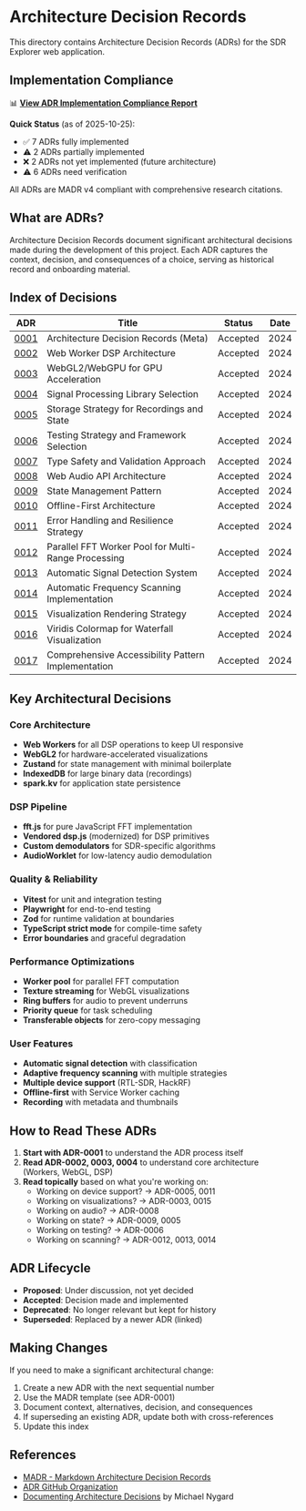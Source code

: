 # Architecture Decision Records

This directory contains Architecture Decision Records (ADRs) for the SDR Explorer web application.

## Implementation Compliance

📊 **[View ADR Implementation Compliance Report](../ADR-COMPLIANCE-REPORT.md)**

**Quick Status** (as of 2025-10-25):

- ✅ 7 ADRs fully implemented
- ⚠️ 2 ADRs partially implemented
- ❌ 2 ADRs not yet implemented (future architecture)
- ⚠️ 6 ADRs need verification

All ADRs are MADR v4 compliant with comprehensive research citations.

## What are ADRs?

Architecture Decision Records document significant architectural decisions made during the development of this project. Each ADR captures the context, decision, and consequences of a choice, serving as historical record and onboarding material.

## Index of Decisions

| ADR                                                        | Title                                               | Status   | Date |
| ---------------------------------------------------------- | --------------------------------------------------- | -------- | ---- |
| [0001](./0001-architecture-decision-records.md)            | Architecture Decision Records (Meta)                | Accepted | 2024 |
| [0002](./0002-web-worker-dsp-architecture.md)              | Web Worker DSP Architecture                         | Accepted | 2024 |
| [0003](./0003-webgl2-webgpu-gpu-acceleration.md)           | WebGL2/WebGPU for GPU Acceleration                  | Accepted | 2024 |
| [0004](./0004-signal-processing-library-selection.md)      | Signal Processing Library Selection                 | Accepted | 2024 |
| [0005](./0005-storage-strategy-recordings-state.md)        | Storage Strategy for Recordings and State           | Accepted | 2024 |
| [0006](./0006-testing-strategy-framework-selection.md)     | Testing Strategy and Framework Selection            | Accepted | 2024 |
| [0007](./0007-type-safety-validation-approach.md)          | Type Safety and Validation Approach                 | Accepted | 2024 |
| [0008](./0008-web-audio-api-architecture.md)               | Web Audio API Architecture                          | Accepted | 2024 |
| [0009](./0009-state-management-pattern.md)                 | State Management Pattern                            | Accepted | 2024 |
| [0010](./0010-offline-first-architecture.md)               | Offline-First Architecture                          | Accepted | 2024 |
| [0011](./0011-error-handling-resilience-strategy.md)       | Error Handling and Resilience Strategy              | Accepted | 2024 |
| [0012](./0012-parallel-fft-worker-pool.md)                 | Parallel FFT Worker Pool for Multi-Range Processing | Accepted | 2024 |
| [0013](./0013-automatic-signal-detection-system.md)        | Automatic Signal Detection System                   | Accepted | 2024 |
| [0014](./0014-automatic-frequency-scanning.md)             | Automatic Frequency Scanning Implementation         | Accepted | 2024 |
| [0015](./0015-visualization-rendering-strategy.md)         | Visualization Rendering Strategy                    | Accepted | 2024 |
| [0016](./0016-viridis-colormap-waterfall-visualization.md) | Viridis Colormap for Waterfall Visualization        | Accepted | 2024 |
| [0017](./0017-comprehensive-accessibility-patterns.md)     | Comprehensive Accessibility Pattern Implementation  | Accepted | 2024 |

## Key Architectural Decisions

### Core Architecture

- **Web Workers** for all DSP operations to keep UI responsive
- **WebGL2** for hardware-accelerated visualizations
- **Zustand** for state management with minimal boilerplate
- **IndexedDB** for large binary data (recordings)
- **spark.kv** for application state persistence

### DSP Pipeline

- **fft.js** for pure JavaScript FFT implementation
- **Vendored dsp.js** (modernized) for DSP primitives
- **Custom demodulators** for SDR-specific algorithms
- **AudioWorklet** for low-latency audio demodulation

### Quality & Reliability

- **Vitest** for unit and integration testing
- **Playwright** for end-to-end testing
- **Zod** for runtime validation at boundaries
- **TypeScript strict mode** for compile-time safety
- **Error boundaries** and graceful degradation

### Performance Optimizations

- **Worker pool** for parallel FFT computation
- **Texture streaming** for WebGL visualizations
- **Ring buffers** for audio to prevent underruns
- **Priority queue** for task scheduling
- **Transferable objects** for zero-copy messaging

### User Features

- **Automatic signal detection** with classification
- **Adaptive frequency scanning** with multiple strategies
- **Multiple device support** (RTL-SDR, HackRF)
- **Offline-first** with Service Worker caching
- **Recording** with metadata and thumbnails

## How to Read These ADRs

1. **Start with ADR-0001** to understand the ADR process itself
2. **Read ADR-0002, 0003, 0004** to understand core architecture (Workers, WebGL, DSP)
3. **Read topically** based on what you're working on:
   - Working on device support? → ADR-0005, 0011
   - Working on visualizations? → ADR-0003, 0015
   - Working on audio? → ADR-0008
   - Working on state? → ADR-0009, 0005
   - Working on testing? → ADR-0006
   - Working on scanning? → ADR-0012, 0013, 0014

## ADR Lifecycle

- **Proposed**: Under discussion, not yet decided
- **Accepted**: Decision made and implemented
- **Deprecated**: No longer relevant but kept for history
- **Superseded**: Replaced by a newer ADR (linked)

## Making Changes

If you need to make a significant architectural change:

1. Create a new ADR with the next sequential number
2. Use the MADR template (see ADR-0001)
3. Document context, alternatives, decision, and consequences
4. If superseding an existing ADR, update both with cross-references
5. Update this index

## References

- [MADR - Markdown Architecture Decision Records](https://adr.github.io/madr/)
- [ADR GitHub Organization](https://adr.github.io/)
- [Documenting Architecture Decisions](https://cognitect.com/blog/2011/11/15/documenting-architecture-decisions) by Michael Nygard
